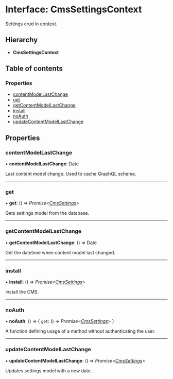 # Interface: CmsSettingsContext

Settings crud in context.

## Hierarchy

* **CmsSettingsContext**

## Table of contents

### Properties

- [contentModelLastChange](cmssettingscontext.md#contentmodellastchange)
- [get](cmssettingscontext.md#get)
- [getContentModelLastChange](cmssettingscontext.md#getcontentmodellastchange)
- [install](cmssettingscontext.md#install)
- [noAuth](cmssettingscontext.md#noauth)
- [updateContentModelLastChange](cmssettingscontext.md#updatecontentmodellastchange)

## Properties

### contentModelLastChange

• **contentModelLastChange**: Date

Last content model change. Used to cache GraphQL schema.

___

### get

• **get**: () => *Promise*<[*CmsSettings*](cmssettings.md)\>

Gets settings model from the database.

___

### getContentModelLastChange

• **getContentModelLastChange**: () => Date

Get the datetime when content model last changed.

___

### install

• **install**: () => *Promise*<[*CmsSettings*](cmssettings.md)\>

Install the CMS.

___

### noAuth

• **noAuth**: () => { `get`: () => *Promise*<[*CmsSettings*](cmssettings.md)\>  }

A function defining usage of a method without authenticating the user.

___

### updateContentModelLastChange

• **updateContentModelLastChange**: () => *Promise*<[*CmsSettings*](cmssettings.md)\>

Updates settings model with a new date.
